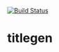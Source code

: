 [![Build Status](https://travis-ci.org/Cofinpro/titlegen.svg?branch=master)](https://travis-ci.org/Cofinpro/titlegen)

# titlegen
